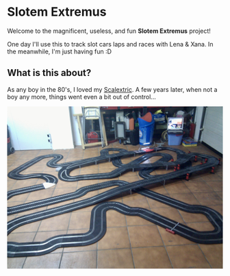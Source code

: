 # Slotem Extremus

Welcome to the magnificent, useless, and fun **Slotem Extremus** project!

One day I'll use this to track slot cars laps and races with Lena & Xana. In the meanwhile, I'm just having fun :D

## What is this about?

As any boy in the 80's, I loved my [Scalextric](https://www.scalextric.es). A few years later, when not a boy any more, things went even a bit out of control...

![Just a little track in 2010...](assets/images/IMG_20101227_172034.jpg "ust a little track in 2010...")